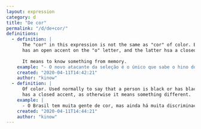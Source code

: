 ```yaml
---
layout: expression
category: d
title: "De cor"
permalink: "/d/de+cor/"
definitions:
  - definition: |
      The "cor" in this expression is not the same as "cor" of color. Both meaning and pronunciation (the former
      has an open accent on the "o" letter, and the latter hsa a closed accent).
      
      It means to know something from memory.
    example: "- O novo atacante da seleção é o único que sabe o hino do time de cor."
    created: "2020-04-11T14:42:21"
    author: "kinow"
  - definition: |
      Of color. Used normally to say that a person is black or has black ancestors. The letter "o" in this expression
      has a closed accent, as otherwise it means something different.
    example: |
      - O Brasil tem muita gente de cor, mas ainda há muita discriminação.
    created: "2020-04-11T14:44:21"
    author: "kinow"
---
```

